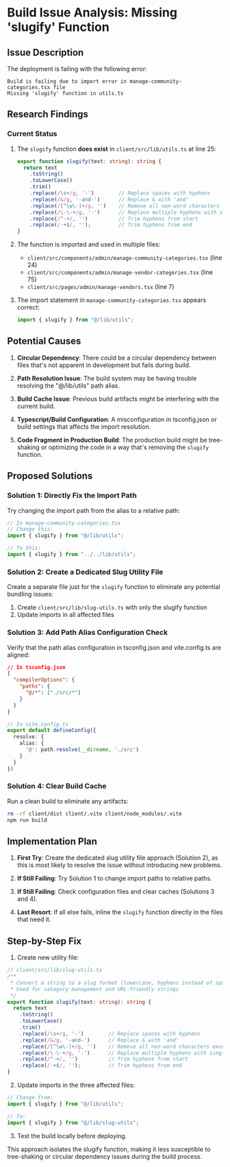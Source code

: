 # Build Issue Analysis: Missing 'slugify' Function

## Issue Description

The deployment is failing with the following error:
```
Build is failing due to import error in manage-community-categories.tsx file
Missing 'slugify' function in utils.ts
```

## Research Findings

### Current Status

1. The `slugify` function **does exist** in `client/src/lib/utils.ts` at line 25:
   ```typescript
   export function slugify(text: string): string {
     return text
       .toString()
       .toLowerCase()
       .trim()
       .replace(/\s+/g, '-')        // Replace spaces with hyphens
       .replace(/&/g, '-and-')      // Replace & with 'and'
       .replace(/[^\w\-]+/g, '')    // Remove all non-word characters except hyphens
       .replace(/\-\-+/g, '-')      // Replace multiple hyphens with single hyphen
       .replace(/^-+/, '')          // Trim hyphens from start
       .replace(/-+$/, '');         // Trim hyphens from end
   }
   ```

2. The function is imported and used in multiple files:
   - `client/src/components/admin/manage-community-categories.tsx` (line 24)
   - `client/src/components/admin/manage-vendor-categories.tsx` (line 75)
   - `client/src/pages/admin/manage-vendors.tsx` (line 7)

3. The import statement in `manage-community-categories.tsx` appears correct:
   ```typescript
   import { slugify } from "@/lib/utils";
   ```

## Potential Causes

1. **Circular Dependency**: There could be a circular dependency between files that's not apparent in development but fails during build.

2. **Path Resolution Issue**: The build system may be having trouble resolving the "@/lib/utils" path alias.

3. **Build Cache Issue**: Previous build artifacts might be interfering with the current build.

4. **Typescript/Build Configuration**: A misconfiguration in tsconfig.json or build settings that affects the import resolution.

5. **Code Fragment in Production Build**: The production build might be tree-shaking or optimizing the code in a way that's removing the `slugify` function.

## Proposed Solutions

### Solution 1: Directly Fix the Import Path

Try changing the import path from the alias to a relative path:

```typescript
// In manage-community-categories.tsx
// Change this:
import { slugify } from "@/lib/utils";

// To this:
import { slugify } from "../../lib/utils";
```

### Solution 2: Create a Dedicated Slug Utility File

Create a separate file just for the `slugify` function to eliminate any potential bundling issues:

1. Create `client/src/lib/slug-utils.ts` with only the slugify function
2. Update imports in all affected files

### Solution 3: Add Path Alias Configuration Check

Verify that the path alias configuration in tsconfig.json and vite.config.ts are aligned:

```json
// In tsconfig.json
{
  "compilerOptions": {
    "paths": {
      "@/*": ["./src/*"]
    }
  }
}
```

```typescript
// In vite.config.ts
export default defineConfig({
  resolve: {
    alias: {
      '@': path.resolve(__dirname, './src')
    }
  }
})
```

### Solution 4: Clear Build Cache

Run a clean build to eliminate any artifacts:

```bash
rm -rf client/dist client/.vite client/node_modules/.vite
npm run build
```

## Implementation Plan

1. **First Try**: Create the dedicated slug utility file approach (Solution 2), as this is most likely to resolve the issue without introducing new problems.

2. **If Still Failing**: Try Solution 1 to change import paths to relative paths.

3. **If Still Failing**: Check configuration files and clear caches (Solutions 3 and 4).

4. **Last Resort**: If all else fails, inline the `slugify` function directly in the files that need it.

## Step-by-Step Fix

1. Create new utility file:
```typescript
// client/src/lib/slug-utils.ts
/**
 * Convert a string to a slug format (lowercase, hyphens instead of spaces)
 * Used for category management and URL-friendly strings
 */
export function slugify(text: string): string {
  return text
    .toString()
    .toLowerCase()
    .trim()
    .replace(/\s+/g, '-')        // Replace spaces with hyphens
    .replace(/&/g, '-and-')      // Replace & with 'and'
    .replace(/[^\w\-]+/g, '')    // Remove all non-word characters except hyphens
    .replace(/\-\-+/g, '-')      // Replace multiple hyphens with single hyphen
    .replace(/^-+/, '')          // Trim hyphens from start
    .replace(/-+$/, '');         // Trim hyphens from end
}
```

2. Update imports in the three affected files:
```typescript
// Change from:
import { slugify } from "@/lib/utils";

// To:
import { slugify } from "@/lib/slug-utils";
```

3. Test the build locally before deploying.

This approach isolates the slugify function, making it less susceptible to tree-shaking or circular dependency issues during the build process.